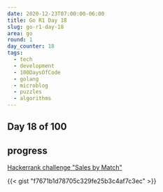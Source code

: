 ```yaml
---
date: 2020-12-23T07:00:00-06:00
title: Go R1 Day 18
slug: go-r1-day-18
area: go
round: 1
day_counter: 18
tags:
  - tech
  - development
  - 100DaysOfCode
  - golang
  - microblog
  - puzzles
  - algorithms
---
```


## Day 18 of 100

## progress

[Hackerrank challenge "Sales by Match"](https://www.hackerrank.com/challenges/sock-merchant/problem)

{{< gist "f7671b1d78705c329fe25b3c4af7c3ec" >}}
